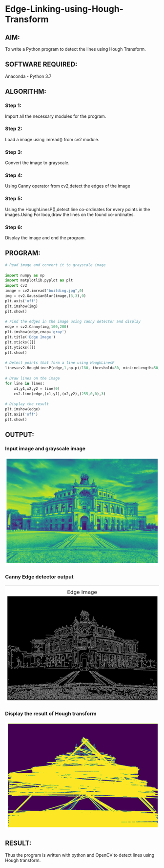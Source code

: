 # Edge-Linking-using-Hough-Transform
## AIM: 
To write a Python program to detect the lines using Hough Transform.

## SOFTWARE REQUIRED:
Anaconda - Python 3.7

## ALGORITHM:
### Step 1:
Import all the necessary modules for the program.
 
### Step 2:
Load a image using imread() from cv2 module.

### Step 3:
Convert the image to grayscale.

### Step 4:
Using Canny operator from cv2,detect the edges of the image

### Step 5:
Using the HoughLinesP(),detect line co-ordinates for every points in the images.Using For loop,draw the lines on the found co-ordinates.

### Step 6:
Display the image and end the program.


## PROGRAM:
```Python
# Read image and convert it to grayscale image

import numpy as np
import matplotlib.pyplot as plt
import cv2
image = cv2.imread("building.jpg",0)
img = cv2.GaussianBlur(image,(3,3),0)
plt.axis('off')
plt.imshow(img)
plt.show()

# Find the edges in the image using canny detector and display
edge = cv2.Canny(img,100,200)
plt.imshow(edge,cmap='gray')
plt.title('Edge Image')
plt.xticks([])
plt.yticks([])
plt.show()

# Detect points that form a line using HoughLinesP
lines=cv2.HoughLinesP(edge,1,np.pi/180, threshold=80, minLineLength=50,maxLineGap=250)

# Draw lines on the image
for line in lines:
    x1,y1,x2,y2 = line[0]
    cv2.line(edge,(x1,y1),(x2,y2),(255,0,0),3)
    
# Display the result
plt.imshow(edge)
plt.axis('off')
plt.show()

```

## OUTPUT:

### Input image and grayscale image
![output](1.png)
<br>

### Canny Edge detector output
![output](2.png)
<br>

### Display the result of Hough transform
![output](3.png)
<br>

## RESULT:
Thus the program is written with python and OpenCV to detect lines using Hough transform. 
